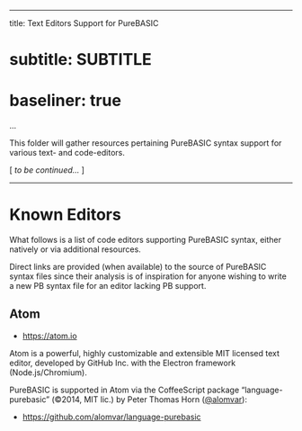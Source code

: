 
---
title:    Text Editors Support for PureBASIC
# subtitle: SUBTITLE
# baseliner: true
...


This folder will gather resources pertaining PureBASIC syntax support for various text- and code-editors.

\[ *to be continued…* \]

------------------------------------------------------------------------


Known Editors
=============

What follows is a list of code editors supporting PureBASIC syntax, either natively or via additional resources.

Direct links are provided (when available) to the source of PureBASIC syntax files since their analysis is of inspiration for anyone wishing to write a new PB syntax file for an editor lacking PB support.

Atom
----

-   <https://atom.io>

Atom is a powerful, highly customizable and extensible MIT licensed text editor, developed by GitHub Inc. with the Electron framework (Node.js/Chromium).

PureBASIC is supported in Atom via the CoffeeScript package “language-purebasic” (©2014, MIT lic.) by Peter Thomas Horn ([@alomvar](https://github.com/alomvar)):

-   <https://github.com/alomvar/language-purebasic>

